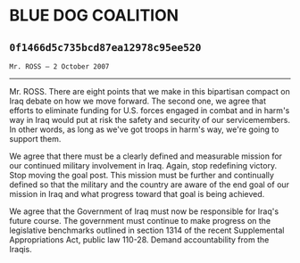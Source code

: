 # BLUE DOG COALITION
## `0f1466d5c735bcd87ea12978c95ee520`
`Mr. ROSS — 2 October 2007`

---


Mr. ROSS. There are eight points that we make in this bipartisan 
compact on Iraq debate on how we move forward. The second one, we agree 
that efforts to eliminate funding for U.S. forces engaged in combat and 
in harm's way in Iraq would put at risk the safety and security of our 
servicemembers. In other words, as long as we've got troops in harm's 
way, we're going to support them.

We agree that there must be a clearly defined and measurable mission 
for our continued military involvement in Iraq. Again, stop redefining 
victory. Stop moving the goal post. This mission must be further and 
continually defined so that the military and the country are aware of 
the end goal of our mission in Iraq and what progress toward that goal 
is being achieved.

We agree that the Government of Iraq must now be responsible for 
Iraq's future course. The government must continue to make progress on 
the legislative benchmarks outlined in section 1314 of the recent 
Supplemental Appropriations Act, public law 110-28. Demand 
accountability from the Iraqis.